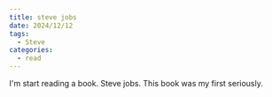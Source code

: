```yaml
---
title: steve jobs
date: 2024/12/12
tags:
  - Steve
categories:
  - read
---
```

I'm start reading a book.
Steve jobs.
This book was my first seriously.